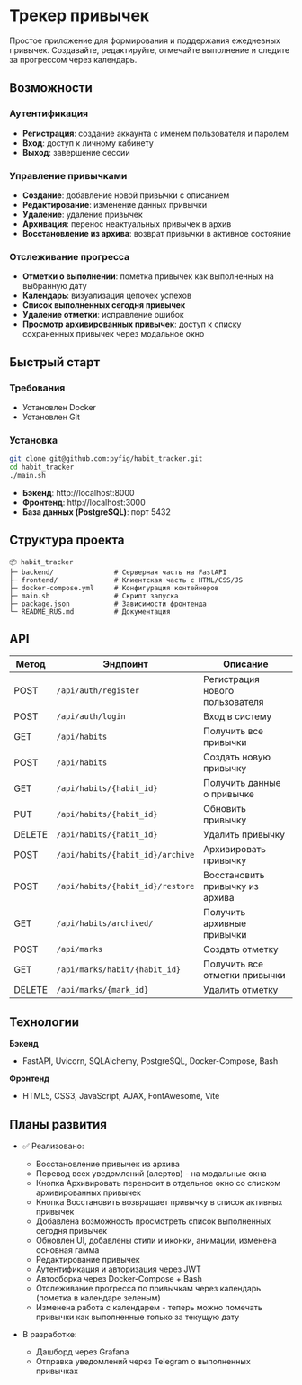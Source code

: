 # Трекер привычек

Простое приложение для формирования и поддержания ежедневных привычек. Создавайте, редактируйте, отмечайте выполнение и следите за прогрессом через календарь.

## Возможности

### Аутентификация
- **Регистрация**: создание аккаунта с именем пользователя и паролем  
- **Вход**: доступ к личному кабинету  
- **Выход**: завершение сессии  

### Управление привычками
- **Создание**: добавление новой привычки с описанием  
- **Редактирование**: изменение данных привычки  
- **Удаление**: удаление привычек  
- **Архивация**: перенос неактуальных привычек в архив  
- **Восстановление из архива**: возврат привычки в активное состояние  

### Отслеживание прогресса
- **Отметки о выполнении**: пометка привычек как выполненных на выбранную дату  
- **Календарь**: визуализация цепочек успехов  
- **Список выполненных сегодня привычек**  
- **Удаление отметки**: исправление ошибок  
- **Просмотр архивированных привычек**: доступ к списку сохраненных привычек через модальное окно  

## Быстрый старт

### Требования  
- Установлен Docker  
- Установлен Git  

### Установка  
```bash
git clone git@github.com:pyfig/habit_tracker.git
cd habit_tracker
./main.sh
```

- **Бэкенд**: http://localhost:8000  
- **Фронтенд**: http://localhost:3000  
- **База данных (PostgreSQL)**: порт 5432  

## Структура проекта  
```
📦 habit_tracker
├─ backend/               # Серверная часть на FastAPI
├─ frontend/              # Клиентская часть с HTML/CSS/JS
├─ docker-compose.yml     # Конфигурация контейнеров
├─ main.sh                # Скрипт запуска
├─ package.json           # Зависимости фронтенда
└─ README_RUS.md          # Документация
```

## API  

| Метод | Эндпоинт                        | Описание                    |
|-------|----------------------------------|------------------------------|
| POST  | `/api/auth/register`             | Регистрация нового пользователя |
| POST  | `/api/auth/login`                | Вход в систему               |
| GET   | `/api/habits`                    | Получить все привычки        |
| POST  | `/api/habits`                    | Создать новую привычку       |
| GET   | `/api/habits/{habit_id}`         | Получить данные о привычке   |
| PUT   | `/api/habits/{habit_id}`         | Обновить привычку            |
| DELETE| `/api/habits/{habit_id}`         | Удалить привычку             |
| POST  | `/api/habits/{habit_id}/archive` | Архивировать привычку        |
| POST  | `/api/habits/{habit_id}/restore` | Восстановить привычку из архива |
| GET   | `/api/habits/archived/`          | Получить архивные привычки   |
| POST  | `/api/marks`                     | Создать отметку              |
| GET   | `/api/marks/habit/{habit_id}`    | Получить все отметки привычки|
| DELETE| `/api/marks/{mark_id}`           | Удалить отметку              |

## Технологии  

**Бэкенд**  
- FastAPI, Uvicorn, SQLAlchemy, PostgreSQL, Docker-Compose, Bash  

**Фронтенд**  
- HTML5, CSS3, JavaScript, AJAX, FontAwesome, Vite  

## Планы развития  
- ✅ Реализовано:  
  - Восстановление привычек из архива  
  - Перевод всех уведомлений (алертов) - на модальные окна
  - Кнопка Архивировать переносит в отдельное окно со списком архивированных привычек
  - Кнопка Восстановить возвращает привычку в список активных привычек
  - Добавлена возможность просмотреть список выполненных сегодня привычек
  - Обновлен UI, добавлены стили и иконки, анимации, изменена основная гамма
  - Редактирование привычек
  - Аутентификация и авторизация через JWT
  - Автосборка через Docker-Compose + Bash
  - Отслеживание прогресса по привычкам через календарь (пометка в календаре зеленым)
  - Изменена работа с календарем - теперь можно помечать привычки как выполненные только за текущую дату

- В разработке:  
  - Дашборд через Grafana
  - Отправка уведомлений через Telegram о выполненных привычках 

